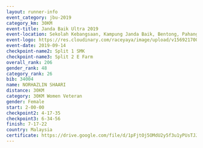 ```yaml
---
layout: runner-info 
event_category: jbu-2019 
category_km: 30KM 
event-title: Janda Baik Ultra 2019 
event-location: Sekolah Kebangsaan, Kampung Janda Baik, Bentong, Pahang, Malaysia 
event-logo: https://res.cloudinary.com/raceyaya/image/upload/v1569217009/logo/janda-baik_vch1pc.jpg 
event-date: 2019-09-14 
checkpoint-name2: Split 1 SMK 
checkpoint-name3: Split 2 E Farm 
overall_rank: 206
gender_rank: 48
category_rank: 26
bib: 34004
name: NORHAZLIN SHAARI
distance: 30KM
category: 30KM Women Veteran
gender: Female
start: 2-00-00
checkpoint2: 4-17-35
checkpoint3: 6-34-56
finish: 7-17-22
country: Malaysia
certificate: https://drive.google.com/file/d/1pFjtOj5OMdU2y5f3u1yPUsTJJ1ot4jrv/view?usp=sharing
---
```

